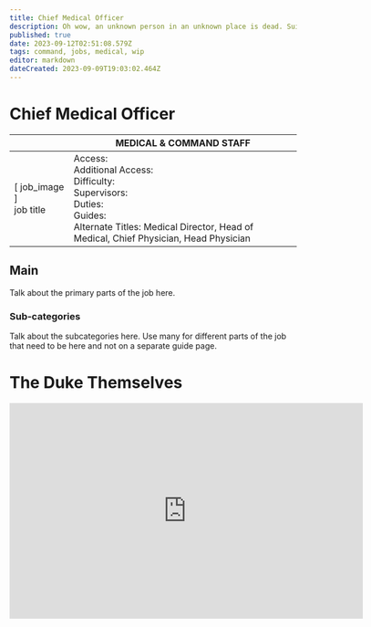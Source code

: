 ```yaml
---
title: Chief Medical Officer
description: Oh wow, an unknown person in an unknown place is dead. Suit sensors save lives people!
published: true
date: 2023-09-12T02:51:08.579Z
tags: command, jobs, medical, wip
editor: markdown
dateCreated: 2023-09-09T19:03:02.464Z
---
```


# Chief Medical Officer

|                             | MEDICAL & COMMAND STAFF                                                                                   |
|-----------------------------|----------------------------------------------------------------------------------------------|
| \[ job_image ]<br>job title | Access:<br>Additional Access:<br>Difficulty:<br>Supervisors:<br>Duties:<br>Guides:<br>Alternate Titles: Medical Director, Head of Medical, Chief Physician, Head Physician |

## Main 
Talk about the primary parts of the job here.


### Sub-categories
Talk about the subcategories here. Use many for different parts of the job that need to be here and not on a separate guide page.

# The Duke Themselves
<iframe src="https://player.twitch.tv/?channel=thedukeofook&parent=wiki.monkestation.com" frameborder="0" allowfullscreen="true" scrolling="no" height="378" width="620"></iframe>
